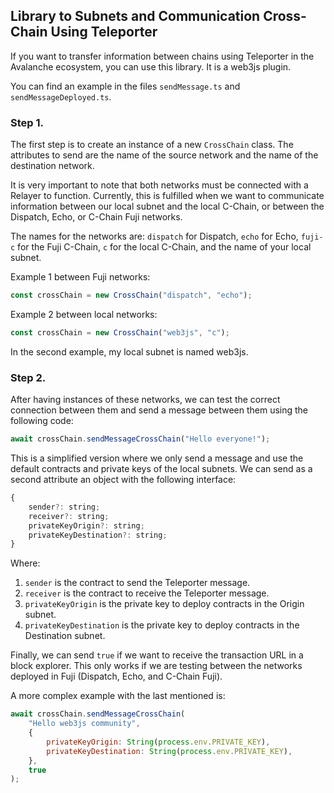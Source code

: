 ## Library to Subnets and Communication Cross-Chain Using Teleporter

If you want to transfer information between chains using Teleporter in the Avalanche ecosystem, you can use this library. It is a web3js plugin.

You can find an example in the files `sendMessage.ts` and `sendMessageDeployed.ts`.

### Step 1.

The first step is to create an instance of a new `CrossChain` class. The attributes to send are the name of the source network and the name of the destination network.

It is very important to note that both networks must be connected with a Relayer to function. Currently, this is fulfilled when we want to communicate information between our local subnet and the local C-Chain, or between the Dispatch, Echo, or C-Chain Fuji networks.

The names for the networks are: `dispatch` for Dispatch, `echo` for Echo, `fuji-c` for the Fuji C-Chain, `c` for the local C-Chain, and the name of your local subnet.

Example 1 between Fuji networks:

```js
const crossChain = new CrossChain("dispatch", "echo");
```

Example 2 between local networks:

```js
const crossChain = new CrossChain("web3js", "c");
```

In the second example, my local subnet is named web3js.

### Step 2.

After having instances of these networks, we can test the correct connection between them and send a message between them using the following code:

```js
await crossChain.sendMessageCrossChain("Hello everyone!");
```

This is a simplified version where we only send a message and use the default contracts and private keys of the local subnets. We can send as a second attribute an object with the following interface:

```js
{
	sender?: string;
	receiver?: string;
	privateKeyOrigin?: string;
	privateKeyDestination?: string;
}
```

Where:

1.  `sender` is the contract to send the Teleporter message.
2.  `receiver` is the contract to receive the Teleporter message.
3.  `privateKeyOrigin` is the private key to deploy contracts in the Origin subnet.
4.  `privateKeyDestination` is the private key to deploy contracts in the Destination subnet.

Finally, we can send `true` if we want to receive the transaction URL in a block explorer. This only works if we are testing between the networks deployed in Fuji (Dispatch, Echo, and C-Chain Fuji).

A more complex example with the last mentioned is:

```js
await crossChain.sendMessageCrossChain(
    "Hello web3js community",
    {
        privateKeyOrigin: String(process.env.PRIVATE_KEY),
        privateKeyDestination: String(process.env.PRIVATE_KEY),
    },
    true
);
```
